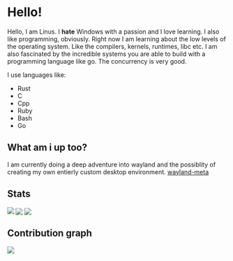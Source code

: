 # Hello!

Hello, I am Linus. I **hate** Windows with a passion and I love learning. I also like programming, obviously. 
Right now I am learning about the low levels of the operating system. Like the
compilers, kernels, runtimes, libc etc. I am also fascinated by the
incredible systems you are able to build with a programming language
like go. The concurrency is very good.

I use languages like:

* Rust
* C
* Cpp
* Ruby
* Bash
* Go

## What am i up too? 

I am currently doing a deep adventure into wayland and the possiblity of creating my own entierly custom desktop environment. [wayland-meta](https://github.com:Eskpil/wayland-meta)

## Stats

<img align="left"   src="https://github-readme-stats.vercel.app/api/top-langs?username=eskpil&show_icons=true&locale=en&theme=gruvbox&hide_border=true" >
<img align="center" src="https://github-readme-stats.vercel.app/api?username=eskpil&show_icons=true&locale=en&theme=gruvbox&hide_border=true">
<img align="center" src="https://github-readme-streak-stats.herokuapp.com/?user=eskpil&theme=gruvbox&hide_border=true">

## Contribution graph

<img src="https://activity-graph.herokuapp.com/graph?username=eskpil&bg_color=282828&color=d3869b&line=89b482&point=FFFFFF&hide_border=true">
